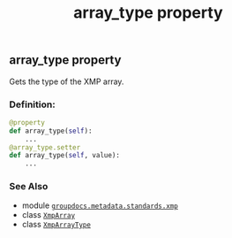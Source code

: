 ﻿---
title: array_type property
second_title: GroupDocs.Metadata for Python via .NET API References
description: 
type: docs
url: /python-net/groupdocs.metadata.standards.xmp/xmparray/array_type/
is_root: false
weight: 60
---

## array_type property


Gets the type of the XMP array.
### Definition:
```python
@property
def array_type(self):
    ...
@array_type.setter
def array_type(self, value):
    ...
```

### See Also
* module [`groupdocs.metadata.standards.xmp`](../../)
* class [`XmpArray`](/metadata/python-net/groupdocs.metadata.standards.xmp/xmparray)
* class [`XmpArrayType`](/metadata/python-net/groupdocs.metadata.standards.xmp/xmparraytype)
